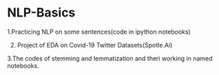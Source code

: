 # NLP-Basics

1.Practicing NLP on some sentences(code in ipython notebooks)

2. Project of EDA on Covid-19 Twitter Datasets(Spotle.Ai)

3.The codes of stemming and lemmatization and theri working in named notebooks.

